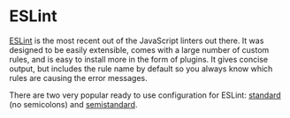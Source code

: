 # ESLint

[ESLint](http://eslint.org/) is the most recent out of the JavaScript linters out there. It was designed to be easily extensible, comes with a large number of custom rules, and is easy to install more in the form of plugins. It gives concise output, but includes the rule name by default so you always know which rules are causing the error messages.

There are two very popular ready to use configuration for ESLint: [standard](https://github.com/feross/standard) (no semicolons) and [semistandard](https://github.com/Flet/semistandard).
